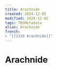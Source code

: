 ```yaml
---
title: Arachnide
created: 2024-12-02
modified: 2024-12-02
tags: TBSMetadata
alias: Arachnide
french:
- "[[1319 Arachnids]]"
---
```

# Arachnide
